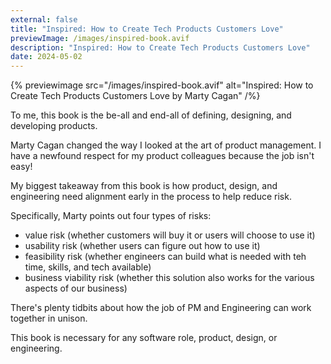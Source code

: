 ```yaml
---
external: false
title: "Inspired: How to Create Tech Products Customers Love"
previewImage: /images/inspired-book.avif
description: "Inspired: How to Create Tech Products Customers Love"
date: 2024-05-02
---
```


{% previewimage src="/images/inspired-book.avif" alt="Inspired: How to Create Tech Products Customers Love by Marty Cagan" /%}

To me, this book is the be-all and end-all of defining, designing, and developing products.

Marty Cagan changed the way I looked at the art of product management. I have a newfound respect for my product colleagues because the job isn't easy!

My biggest takeaway from this book is how product, design, and engineering need alignment early in the process to help reduce risk.

Specifically, Marty points out four types of risks:

- value risk (whether customers will buy it or users will choose to use it)
- usability risk (whether users can figure out how to use it)
- feasibility risk (whether engineers can build what is needed with teh time, skills, and tech available)
- business viability risk (whether this solution also works for the various aspects of our business)

There's plenty tidbits about how the job of PM and Engineering can work together in unison.

This book is necessary for any software role, product, design, or engineering.